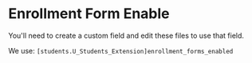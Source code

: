# Enrollment Form Enable

You'll need to create a custom field and edit these files to use that field.

We use: `[students.U_Students_Extension]enrollment_forms_enabled`
